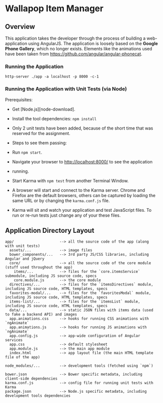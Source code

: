 # Wallapop Item Manager


## Overview

This application takes the developer through the process of building a web-application using
AngularJS. The application is loosely based on the **Google Phone Gallery**, which no longer exists. Elements
like the animations used have been taken from https://github.com/angular/angular-phonecat.


### Running the Application

```
http-server ./app -a localhost -p 8000 -c-1
```


### Running the Application with Unit Tests (via Node)

Prerequisites:

- Get [Node.js][node-download]. 
- Install the tool dependencies: `npm install`

- Only 2 unit tests have been added, because of the short time that was reserved for the assignment.
- Steps to see them passing:

- Run `npm start`.
- Navigate your browser to [http://localhost:8000/](http://localhost:8000/) to see the application 
- running.

- Start Karma with `npm test` from another Terminal Window.
- A browser will start and connect to the Karma server. Chrome and Firefox are the default browsers,
  others can be captured by loading the same URL or by changing the `karma.conf.js` file.
- Karma will sit and watch your application and test JavaScript files. To run or re-run tests just
  change any of your these files.

## Application Directory Layout

```
app/                     --> all the source code of the app (along with unit tests)
  assets/...             --> image files
  bower_components/...   --> 3rd party JS/CSS libraries, including Angular and jQuery
  core/                  --> all the source code of the core module (stuff used throughout the app)
    items/...            --> files for the `core.itemsService` submodule, including JS source code, specs
    core.module.js       --> the core module
  directives/...         --> files for the `itemsDirectives` module, including JS source code, HTML templates, specs
  favorites-modal/...    --> files for the `favoritesModal` module, including JS source code, HTML templates, specs
  items-list/...         --> files for the `itemsList` module, including JS source code, HTML templates, specs
  data/...               --> static JSON files with items data (used to fake a backend API) and images
  app.animations.css     --> hooks for running CSS animations with `ngAnimate`
  app.animations.js      --> hooks for running JS animations with `ngAnimate`
  app.config.js          --> app-wide configuration of Angular services
  app.css                --> default stylesheet
  app.module.js          --> the main app module
  index.html             --> app layout file (the main HTML template file of the app)

node_modules/...         --> development tools (fetched using `npm`)

bower.json               --> Bower specific metadata, including client-side dependencies
karma.conf.js            --> config file for running unit tests with Karma
package.json             --> Node.js specific metadata, including development tools dependencies
```